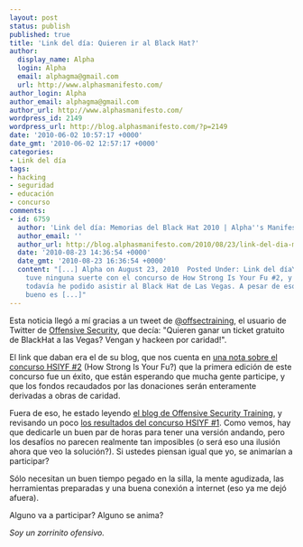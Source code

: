 ```yaml
---
layout: post
status: publish
published: true
title: 'Link del día: Quieren ir al Black Hat?'
author:
  display_name: Alpha
  login: Alpha
  email: alphagma@gmail.com
  url: http://www.alphasmanifesto.com/
author_login: Alpha
author_email: alphagma@gmail.com
author_url: http://www.alphasmanifesto.com/
wordpress_id: 2149
wordpress_url: http://blog.alphasmanifesto.com/?p=2149
date: '2010-06-02 10:57:17 +0000'
date_gmt: '2010-06-02 12:57:17 +0000'
categories:
- Link del día
tags:
- hacking
- seguridad
- educación
- concurso
comments:
- id: 6759
  author: 'Link del día: Memorias del Black Hat 2010 | Alpha''s Manifesto'
  author_email: ''
  author_url: http://blog.alphasmanifesto.com/2010/08/23/link-del-dia-memorias-del-black-hat-2010/
  date: '2010-08-23 14:36:54 +0000'
  date_gmt: '2010-08-23 16:36:54 +0000'
  content: "[...] Alpha on August 23, 2010  Posted Under: Link del díaYo no
    tuve ninguna suerte con el concurso de How Strong Is Your Fu #2, y mucho menos
    todavía he podido asistir al Black Hat de Las Vegas. A pesar de eso, lo
    bueno es [...]"
---
```


Esta noticia llegó a mí gracias a un tweet de [@offsectraining](http://twitter.com/offsectraining), el usuario de Twitter de [Offensive Security](http://www.offensive-security.com/), que decía: "Quieren ganar un ticket gratuito de BlackHat a las Vegas? Vengan y hackeen por caridad!".

El link que daban era el de su blog, que nos cuenta en [una nota sobre el concurso HSIYF #2](http://www.offensive-security.com/offsec/cyber-hacking-challenge-2-hsiyf-for-charity/) (How Strong Is Your Fu?) que la primera edición de este concurso fue un éxito, que están esperando que mucha gente participe, y que los fondos recaudados por las donaciones serán enteramente derivadas a obras de caridad.

Fuera de eso, he estado leyendo [el blog de Offensive Security Training](http://www.information-security-training.com/), y revisando un poco [los resultados del concurso HSIYF #1](http://www.information-security-training.com/news/hsiyf-runner-up-documentation/). Como vemos, hay que dedicarle un buen par de horas para tener una versión andando, pero los desafíos no parecen realmente tan imposibles (o será eso una ilusión ahora que veo la solución?). Si ustedes piensan igual que yo, se animarían a participar?

Sólo necesitan un buen tiempo pegado en la silla, la mente agudizada, las herramientas preparadas y una buena conexión a internet (eso ya me dejó afuera).

Alguno va a participar? Alguno se anima?

_Soy un zorrinito ofensivo._
